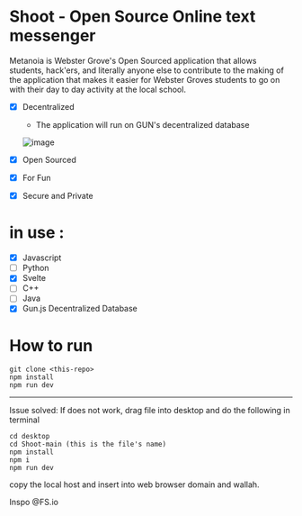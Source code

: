 # Shoot - Open Source Online text messenger
Metanoia is Webster Grove's Open Sourced application that allows students, hack'ers, and literally anyone else to contribute to the making of the application that makes it easier for Webster Groves students to go on with their day to day activity at the local school.


- [x] Decentralized 
  * The application will run on GUN's decentralized database
  
  ![image](https://user-images.githubusercontent.com/53746661/137830227-b9782274-5720-453b-ab0a-6fc253b6acc2.png)

- [x] Open Sourced
- [x] For Fun
- [x] Secure and Private 
# in use :
- [x] Javascript
- [ ] Python
- [x] Svelte
- [ ] C++
- [ ] Java
- [x] Gun.js Decentralized Database

# How to run

```
git clone <this-repo>
npm install
npm run dev
```
------ 
Issue solved: If does not work, drag file into desktop and do the following in terminal
```
cd desktop
cd Shoot-main (this is the file's name)
npm install
npm i
npm run dev
```
copy the local host and insert into web browser domain and wallah.












Inspo @FS.io
